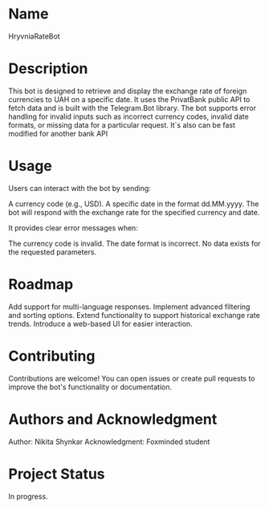 # Name
HryvniaRateBot

# Description
This bot is designed to retrieve and display the exchange rate of foreign currencies to UAH on a specific date. It uses the PrivatBank public API to fetch data and is built with the Telegram.Bot library.
The bot supports error handling for invalid inputs such as incorrect currency codes, invalid date formats, or missing data for a particular request. It`s also can be fast modified for another bank API

# Usage
Users can interact with the bot by sending:

A currency code (e.g., USD).
A specific date in the format dd.MM.yyyy.
The bot will respond with the exchange rate for the specified currency and date.

It provides clear error messages when:

The currency code is invalid.
The date format is incorrect.
No data exists for the requested parameters.

# Roadmap
Add support for multi-language responses.
Implement advanced filtering and sorting options.
Extend functionality to support historical exchange rate trends.
Introduce a web-based UI for easier interaction.

# Contributing
Contributions are welcome! You can open issues or create pull requests to improve the bot's functionality or documentation.

# Authors and Acknowledgment
Author: Nikita Shynkar
Acknowledgment: Foxminded student

# Project Status
In progress.
